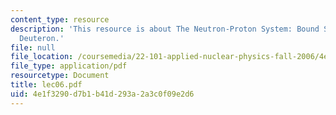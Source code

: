 ```yaml
---
content_type: resource
description: 'This resource is about The Neutron-Proton System: Bound State of the
  Deuteron.'
file: null
file_location: /coursemedia/22-101-applied-nuclear-physics-fall-2006/4e1f3290d7b1b41d293a2a3c0f09e2d6_lec06.pdf
file_type: application/pdf
resourcetype: Document
title: lec06.pdf
uid: 4e1f3290-d7b1-b41d-293a-2a3c0f09e2d6
---
```

